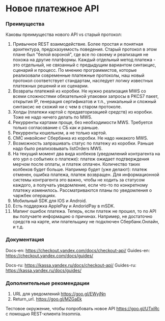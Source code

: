 Новое платежное API
===================

### Преимущества

Каковы преимущества нового API vs старый протокол:
1. Привычное REST взаимодействие. Более простая и понятная архитектура, предсказуемость поведения. Старый протокол в этом плане был "белой вороной", где все по своему и реализация не похожа на другие платформы. Каждый отдельный метод платежа - это отдельный, не связанный с предыдущим вариантом синтакцис, сценарий и процесс. По мнению программистов, которые реализовали современные платежные протоколы, наш новый протокол соответствует стандартам, наследует логику известных платежных решений и их сценарии.
2. Возвраты платежей из коробки. Не нужно реализация MWS со всеми сложностями обязательной упаковки запросы в PKCS7 пакет, открытия IP, генерация сертификатов и т.п., уникальный и сложный синтаксис не схожий ни с чем в старом протоколе.
3. Холды (платежи картой с предавторизацией средств) из коробки. Тоже не надо ничего делать по MWS.
4. Рекурренты картами проще, без необходимости MWS. Требуется только согласование с СБ как и раньше.
5. Рекурренты кошельком, а не только картой.
6. СМС инвойсинг Сбербанка из коробки. Не надо никакого MWS.
7. Возможность запрашивать статус по платежу из коробки. Раньше надо было реализовывать listOrders MWS.
8. На текущий момент два вида колбеков (уведомлений контрагента на его урл о событиях о платеже): платеж ожидает подтверждения мерчом после оплаты, и платеж оплачен. Количество таких колбеков будет больше. Например будет (уже делают): платеж отменен, ошибка платежа, платеж возвращен. Для информационной системы контрагента это важно, чтобы не ходить за статусом каждого, а получать уведомление, если что-то по конкретному платежу изменилось. Рассматриваются планы по уведомления о чаржбек операциях.
9. Мобильный SDK для IOS и Android.
10. Есть поддержка ApplePay и AndoridPay в mSDK.
11. Мапинг ошибок платежа. Теперь, если платеж не прошел, то по API вы получаете информацию о причинах. Например, не достаточно средств на карте, или плательщику не подключен Сбербанк.Онлайн, и т.д.

### Документация
Docs-en:  https://checkout.yandex.com/docs/checkout-api/
Guides-en: https://checkout.yandex.com/docs/guides/

Docs-ru: https://kassa.yandex.ru/docs/checkout-api/
Guides-ru: https://kassa.yandex.ru/docs/guides/

### Дополнительные рекомендации
1. URL для уведомлений https://goo.gl/EWyjNn
2. Return_url. https://goo.gl/MZGaEk

Тестовое окружение, чтобы попробовать новое API https://goo.gl/UTxiRc с помощью REST-клиента Insomnia.
